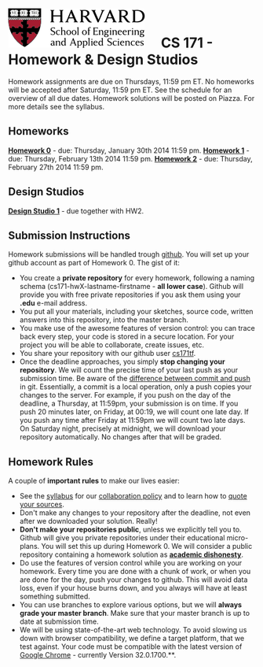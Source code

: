 # ![](i/seas.png) &nbsp; &nbsp; CS 171 - Homework & Design Studios

Homework assignments are due on Thursdays, 11:59 pm ET. No homeworks will be accepted after Saturday, 11:59 pm ET. See the schedule for an overview of all due dates. Homework solutions will be posted on Piazza. For more details see the syllabus. 

## Homeworks
 
**[Homework 0](https://github.com/CS171/HW0)** - due: Thursday, January 30th 2014 11:59 pm.
**[Homework 1](https://github.com/CS171/HW1)** - due: Thursday, February 13th 2014 11:59 pm. 
**[Homework 2](https://github.com/CS171/HW2)** - due: Thursday, February 27th 2014 11:59 pm. 

## Design Studios

**[Design Studio 1](http://goo.gl/iG5P2d)** - due together with HW2. 

## Submission Instructions

Homework submissions will be handled trough [github](http://github.com). You will set up your github account as part of Homework 0. The gist of it:

 * You create a **private repository** for every homework, following a naming schema (cs171-hwX-lastname-firstname - **all lower case**). Github will provide you with free private repositories if you ask them using your **.edu** e-mail address.
 * You put all your materials, including your sketches, source code, written answers into this repository, into the master branch.
 * You make use of the awesome features of version control: you can trace back every step, your code is stored in a secure location. For your project you will be able to collaborate, create issues, etc.
 * You share your repository with our github user [cs171tf](http://github.com/cs171tf).
 * Once the deadline approaches, you simply **stop changing your repository**. We will count the precise time of your last push as your submission time. Be aware of the [difference between  commit and push](http://stackoverflow.com/questions/2745076/what-is-the-difference-between-git-commit-and-git-push) in git. Essentially, a commit is a local operation, only a push copies your changes to the server. For example, if you push on the day of the deadline, a Thursday, at 11:59pm, your submission is on time. If you push 20 minutes later, on Friday, at 00:19, we will count one late day. If you push any time after Friday at 11:59pm we will count two late days. On Saturday night, precisely at midnight, we will download your repository automatically. No changes after that will be graded. 

## Homework Rules
 
A couple of **important rules** to make our lives easier:
 
 * See the [syllabus](#!syllabus.md) for our [collaboration policy](#!syllabus.md#Collaboration_Policy) and to learn how to [quote your sources](#!syllabus.md#Quoting_Sources). 
 * Don't make any changes to your repository after the deadline, not even after we downloaded your solution. Really!
 * **Don't make your repositories public**, unless we explicitly tell you to. Github will give you private repositories under their educational micro-plans. You will set this up during Homework 0. We will consider a public repository containing a homework solution as **[academic dishonesty](http://isites.harvard.edu/icb/icb.do?keyword=k88702&pageid=icb.page516359)**.
 * Do use the features of version control while you are working on your homework. Every time you are done with a chunk of work, or when you are done for the day, push your changes to github. This will avoid data loss, even if your house burns down, and you always will have at least something submitted.
 * You can use branches to explore various options, but we will **always grade your master branch**. Make sure that your master branch is up to date at submission time.
 * We will be using state-of-the-art web technology. To avoid slowing us down with browser compatibility, we define a target platform, that we test against. Your code must be compatible with the latest version of [Google Chrome](https://www.google.com/chrome) - currently Version 32.0.1700.**.
 


